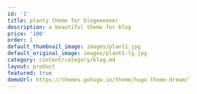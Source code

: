 ```yaml
---
id: '1'
title: planty theme for blogeeeeeer
description: a beautiful theme for blog
price: '100'
order: 1
default_thumbnail_image: images/plant1.jpg
default_original_image: images/plant1-lg.jpg
category: content/category/blog.md
layout: product
featured: true
demoUrl: https://themes.gohugo.io/theme/hugo-theme-dream/`
---
```

